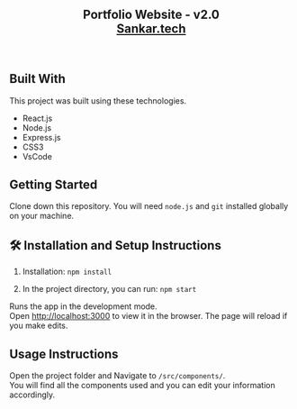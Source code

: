 <h2 align="center">
  Portfolio Website - v2.0<br/>
  <a href="localhost:3000" target="_blank">Sankar.tech</a>
</h2>

<br/>


## Built With


This project was built using these technologies.

- React.js
- Node.js
- Express.js
- CSS3
- VsCode


## Getting Started

Clone down this repository. You will need `node.js` and `git` installed globally on your machine.

## 🛠 Installation and Setup Instructions

1. Installation: `npm install`

2. In the project directory, you can run: `npm start`

Runs the app in the development mode.\
Open [http://localhost:3000](http://localhost:3000) to view it in the browser.
The page will reload if you make edits.

## Usage Instructions

Open the project folder and Navigate to `/src/components/`. <br/>
You will find all the components used and you can edit your information accordingly.

